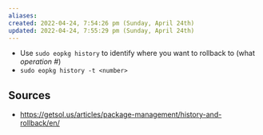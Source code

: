 ```yaml
---
aliases: 
created: 2022-04-24, 7:54:26 pm (Sunday, April 24th)
updated: 2022-04-24, 7:55:29 pm (Sunday, April 24th)
---
```

- Use `sudo eopkg history` to identify where you want to rollback to (what *operation #*)
- `sudo eopkg history -t <number>`

## Sources
- https://getsol.us/articles/package-management/history-and-rollback/en/